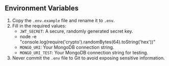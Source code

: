 ## Environment Variables

1. Copy the `.env.example` file and rename it to `.env`.
2. Fill in the required values:
    - `JWT_SECRET`: A secure, randomly generated secret key.
    -  node -e "console.log(require('crypto').randomBytes(64).toString('hex'))"
    - `MONGO_URI`: Your MongoDB connection string.
    - `MONGO_URI_TEST`: Your MongoDB connection string for testing.
3. Never commit the `.env` file to Git to avoid exposing sensitive information.

